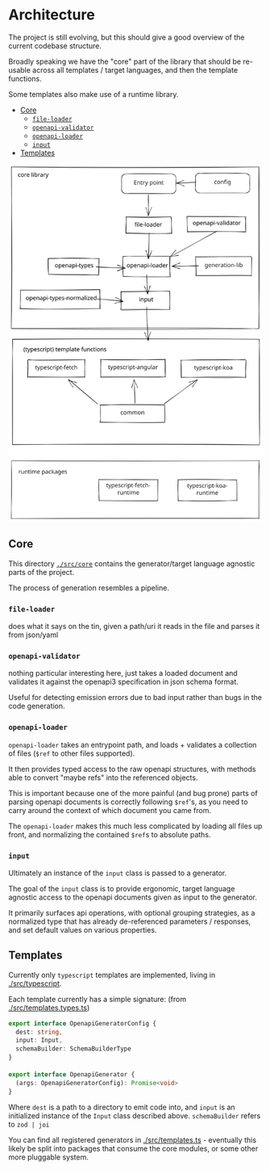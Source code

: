 # Architecture

The project is still evolving, but this should give a good overview
of the current codebase structure.

Broadly speaking we have the "core" part of the library that should be re-usable
across all templates / target languages, and then the template functions.

Some templates also make use of a runtime library.

<!-- toc -->

- [Core](#core)
  - [`file-loader`](#file-loader)
  - [`openapi-validator`](#openapi-validator)
  - [`openapi-loader`](#openapi-loader)
  - [`input`](#input)
- [Templates](#templates)

<!-- tocstop -->

![architecture](./architecture.svg)

## Core
This directory [`./src/core`](./src/core) contains the generator/target language agnostic parts of the project.

The process of generation resembles a pipeline.

### `file-loader`

does what it says on the tin, given a path/uri it reads in the file and parses it from json/yaml

### `openapi-validator`

nothing particular interesting here, just takes a loaded document and validates it against
the openapi3 specification in json schema format.

Useful for detecting emission errors due to bad input rather than bugs in the code generation.

### `openapi-loader`

`openapi-loader` takes an entrypoint path, and loads + validates a collection of files (`$ref` to other files supported).

It then provides typed access to the raw openapi structures, with methods able to convert
"maybe refs" into the referenced objects.

This is important because one of the more painful (and bug prone) parts of parsing openapi
documents is correctly following `$ref`'s, as you need to carry around the context of which
document you came from.

The `openapi-loader` makes this much less complicated by loading all files up front, and normalizing
the contained `$ref`s to absolute paths.

### `input`

Ultimately an instance of the `input` class is passed to a generator.

The goal of the `input` class is to provide ergonomic, target language agnostic access to
the openapi documents given as input to the generator.

It primarily surfaces api operations, with optional grouping strategies, as a normalized type
that has already de-referenced parameters / responses, and set default values on various properties.

## Templates
Currently only `typescript` templates are implemented, living in [./src/typescript](./src/typescript).

Each template currently has a simple signature:
(from [./src/templates.types.ts](./src/templates.types.ts))
```typescript
export interface OpenapiGeneratorConfig {
  dest: string,
  input: Input,
  schemaBuilder: SchemaBuilderType
}

export interface OpenapiGenerator {
  (args: OpenapiGeneratorConfig): Promise<void>
}
```

Where `dest` is a path to a directory to emit code into, and `input` is an initialized instance
of the `Input` class described above. `schemaBuilder` refers to `zod | joi`

You can find all registered generators in [./src/templates.ts](./src/templates.ts) - eventually this likely be split into
packages that consume the core modules, or some other more pluggable system.
